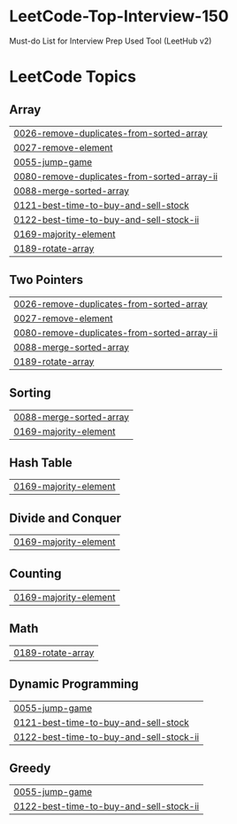 # LeetCode-Top-Interview-150
Must-do List for Interview Prep 
Used Tool (LeetHub v2)

<!---LeetCode Topics Start-->
# LeetCode Topics
## Array
|  |
| ------- |
| [0026-remove-duplicates-from-sorted-array](https://github.com/algoriminseo/LeetCode-Top-Interview-150/tree/master/0026-remove-duplicates-from-sorted-array) |
| [0027-remove-element](https://github.com/algoriminseo/LeetCode-Top-Interview-150/tree/master/0027-remove-element) |
| [0055-jump-game](https://github.com/algoriminseo/LeetCode-Top-Interview-150/tree/master/0055-jump-game) |
| [0080-remove-duplicates-from-sorted-array-ii](https://github.com/algoriminseo/LeetCode-Top-Interview-150/tree/master/0080-remove-duplicates-from-sorted-array-ii) |
| [0088-merge-sorted-array](https://github.com/algoriminseo/LeetCode-Top-Interview-150/tree/master/0088-merge-sorted-array) |
| [0121-best-time-to-buy-and-sell-stock](https://github.com/algoriminseo/LeetCode-Top-Interview-150/tree/master/0121-best-time-to-buy-and-sell-stock) |
| [0122-best-time-to-buy-and-sell-stock-ii](https://github.com/algoriminseo/LeetCode-Top-Interview-150/tree/master/0122-best-time-to-buy-and-sell-stock-ii) |
| [0169-majority-element](https://github.com/algoriminseo/LeetCode-Top-Interview-150/tree/master/0169-majority-element) |
| [0189-rotate-array](https://github.com/algoriminseo/LeetCode-Top-Interview-150/tree/master/0189-rotate-array) |
## Two Pointers
|  |
| ------- |
| [0026-remove-duplicates-from-sorted-array](https://github.com/algoriminseo/LeetCode-Top-Interview-150/tree/master/0026-remove-duplicates-from-sorted-array) |
| [0027-remove-element](https://github.com/algoriminseo/LeetCode-Top-Interview-150/tree/master/0027-remove-element) |
| [0080-remove-duplicates-from-sorted-array-ii](https://github.com/algoriminseo/LeetCode-Top-Interview-150/tree/master/0080-remove-duplicates-from-sorted-array-ii) |
| [0088-merge-sorted-array](https://github.com/algoriminseo/LeetCode-Top-Interview-150/tree/master/0088-merge-sorted-array) |
| [0189-rotate-array](https://github.com/algoriminseo/LeetCode-Top-Interview-150/tree/master/0189-rotate-array) |
## Sorting
|  |
| ------- |
| [0088-merge-sorted-array](https://github.com/algoriminseo/LeetCode-Top-Interview-150/tree/master/0088-merge-sorted-array) |
| [0169-majority-element](https://github.com/algoriminseo/LeetCode-Top-Interview-150/tree/master/0169-majority-element) |
## Hash Table
|  |
| ------- |
| [0169-majority-element](https://github.com/algoriminseo/LeetCode-Top-Interview-150/tree/master/0169-majority-element) |
## Divide and Conquer
|  |
| ------- |
| [0169-majority-element](https://github.com/algoriminseo/LeetCode-Top-Interview-150/tree/master/0169-majority-element) |
## Counting
|  |
| ------- |
| [0169-majority-element](https://github.com/algoriminseo/LeetCode-Top-Interview-150/tree/master/0169-majority-element) |
## Math
|  |
| ------- |
| [0189-rotate-array](https://github.com/algoriminseo/LeetCode-Top-Interview-150/tree/master/0189-rotate-array) |
## Dynamic Programming
|  |
| ------- |
| [0055-jump-game](https://github.com/algoriminseo/LeetCode-Top-Interview-150/tree/master/0055-jump-game) |
| [0121-best-time-to-buy-and-sell-stock](https://github.com/algoriminseo/LeetCode-Top-Interview-150/tree/master/0121-best-time-to-buy-and-sell-stock) |
| [0122-best-time-to-buy-and-sell-stock-ii](https://github.com/algoriminseo/LeetCode-Top-Interview-150/tree/master/0122-best-time-to-buy-and-sell-stock-ii) |
## Greedy
|  |
| ------- |
| [0055-jump-game](https://github.com/algoriminseo/LeetCode-Top-Interview-150/tree/master/0055-jump-game) |
| [0122-best-time-to-buy-and-sell-stock-ii](https://github.com/algoriminseo/LeetCode-Top-Interview-150/tree/master/0122-best-time-to-buy-and-sell-stock-ii) |
<!---LeetCode Topics End-->
